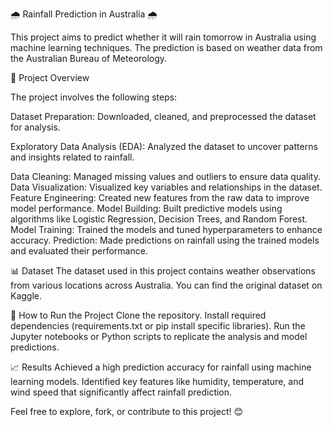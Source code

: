 🌧️ Rainfall Prediction in Australia 🌧️

This project aims to predict whether it will rain tomorrow in Australia using machine learning techniques. The prediction is based on weather data from the Australian Bureau of Meteorology.

📁 Project Overview

The project involves the following steps:

Dataset Preparation: Downloaded, cleaned, and preprocessed the dataset for analysis.

Exploratory Data Analysis (EDA): Analyzed the dataset to uncover patterns and insights related to rainfall.

Data Cleaning: Managed missing values and outliers to ensure data quality.
Data Visualization: Visualized key variables and relationships in the dataset.
Feature Engineering: Created new features from the raw data to improve model performance.
Model Building: Built predictive models using algorithms like Logistic Regression, Decision Trees, and Random Forest.
Model Training: Trained the models and tuned hyperparameters to enhance accuracy.
Prediction: Made predictions on rainfall using the trained models and evaluated their performance.

📊 Dataset
The dataset used in this project contains weather observations from various locations across Australia. You can find the original dataset on Kaggle.

🚀 How to Run the Project
Clone the repository.
Install required dependencies (requirements.txt or pip install specific libraries).
Run the Jupyter notebooks or Python scripts to replicate the analysis and model predictions.

📈 Results
Achieved a high prediction accuracy for rainfall using machine learning models.
Identified key features like humidity, temperature, and wind speed that significantly affect rainfall prediction.

Feel free to explore, fork, or contribute to this project! 😊

